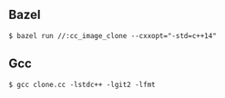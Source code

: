 ## Bazel
```
$ bazel run //:cc_image_clone --cxxopt="-std=c++14"
```

## Gcc
```
$ gcc clone.cc -lstdc++ -lgit2 -lfmt
```
